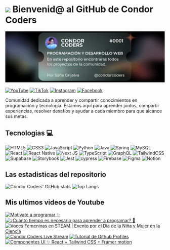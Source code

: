# <img src="https://media.giphy.com/media/lGhBlBMIN2XsEteTN3/giphy.gif" width="100"/> Bienvenid@ al GitHub de Condor Coders

![Banner de Condor Coders](banner-github-condor-coders.png)

[![YouTube](https://img.shields.io/badge/YouTube-%23FF0000.svg?style=for-the-badge&logo=YouTube&logoColor=white)](https://www.youtube.com/@condorcoders)
[![TikTok](https://img.shields.io/badge/TikTok-%23000000.svg?style=for-the-badge&logo=TikTok&logoColor=white)](https://www.tiktok.com/@condorcoders)
[![Instagram](https://img.shields.io/badge/Instagram-%23E4405F.svg?style=for-the-badge&logo=Instagram&logoColor=white)](https://www.instagram.com/condorcoders/)
[![Facebook](https://img.shields.io/badge/Facebook-%231877F2.svg?style=for-the-badge&logo=Facebook&logoColor=white)](https://www.facebook.com/condorcoders/)

Comunidad dedicada a aprender y compartir conocimientos en programación y tecnología. Estamos aquí para aprender juntos, compartir experiencias, resolver desafíos y ayudar a cada miembro para que alcance sus metas.

## Tecnologias 💻
![HTML5](https://img.shields.io/badge/html5-%23E34F26.svg?style=for-the-badge&logo=html5&logoColor=white)
![CSS3](https://img.shields.io/badge/css3-%231572B6.svg?style=for-the-badge&logo=css3&logoColor=white)
![JavaScript](https://img.shields.io/badge/javascript-%23323330.svg?style=for-the-badge&logo=javascript&logoColor=%23F7DF1E)
![Python](https://img.shields.io/badge/python-3670A0?style=for-the-badge&logo=python&logoColor=ffdd54)
![Java](https://img.shields.io/badge/java-%23ED8B00.svg?style=for-the-badge&logo=openjdk&logoColor=white)
![Spring](https://img.shields.io/badge/spring-%236DB33F.svg?style=for-the-badge&logo=spring&logoColor=white)
![MySQL](https://img.shields.io/badge/mysql-%2300f.svg?style=for-the-badge&logo=mysql&logoColor=white)
<br/>
![React](https://img.shields.io/badge/react-%2320232a.svg?style=for-the-badge&logo=react&logoColor=%2361DAFB)
![React Native](https://img.shields.io/badge/react_native-%2320232a.svg?style=for-the-badge&logo=react&logoColor=%2361DAFB)
![Next JS](https://img.shields.io/badge/Next-black?style=for-the-badge&logo=next.js&logoColor=white)
![TypeScript](https://img.shields.io/badge/typescript-%23007ACC.svg?style=for-the-badge&logo=typescript&logoColor=white)
![GraphQL](https://img.shields.io/badge/-GraphQL-E10098?style=for-the-badge&logo=graphql&logoColor=white)
![TailwindCSS](https://img.shields.io/badge/tailwindcss-%2338B2AC.svg?style=for-the-badge&logo=tailwind-css&logoColor=white)
<br/>
![Supabase](https://img.shields.io/badge/Supabase-3ECF8E?style=for-the-badge&logo=supabase&logoColor=white)
![Storybook](https://img.shields.io/badge/-Storybook-FF4785?style=for-the-badge&logo=storybook&logoColor=white)
![Jest](https://img.shields.io/badge/-jest-%23C21325?style=for-the-badge&logo=jest&logoColor=white)
![cypress](https://img.shields.io/badge/-cypress-%23E5E5E5?style=for-the-badge&logo=cypress&logoColor=058a5e)
![Firebase](https://img.shields.io/badge/Firebase-039BE5?style=for-the-badge&logo=Firebase&logoColor=white)
![Figma](https://img.shields.io/badge/figma-%23F24E1E.svg?style=for-the-badge&logo=figma&logoColor=white)
![Notion](https://img.shields.io/badge/Notion-%23000000.svg?style=for-the-badge&logo=notion&logoColor=white)

## Las estadisticas del repositorio
![Condor Coders' GitHub stats](https://github-readme-stats.vercel.app/api?username=condorcoders&show_icons=true&theme=dark) ![Top Langs](https://github-readme-stats.vercel.app/api/top-langs/?username=condorcoders&layout=compact&theme=dark)

## Mis ultimos videos de Youtube
<!-- BEGIN YOUTUBE-CARDS -->
[![Motívate a programar ✨](https://ytcards.demolab.com/?id=6UxNh_lhdQ8&title=Mot%C3%ADvate+a+programar+%E2%9C%A8&lang=en&timestamp=1706202009&background_color=%230d1117&title_color=%23ffffff&stats_color=%23dedede&max_title_lines=1&width=250&border_radius=5 "Motívate a programar ✨")](https://www.youtube.com/watch?v=6UxNh_lhdQ8)
[![¿Cuánto tiempo es necesario para aprender a programar? 🤔](https://ytcards.demolab.com/?id=uN5qk3d4LBQ&title=%C2%BFCu%C3%A1nto+tiempo+es+necesario+para+aprender+a+programar%3F+%F0%9F%A4%94&lang=en&timestamp=1705683646&background_color=%230d1117&title_color=%23ffffff&stats_color=%23dedede&max_title_lines=1&width=250&border_radius=5 "¿Cuánto tiempo es necesario para aprender a programar? 🤔")](https://www.youtube.com/watch?v=uN5qk3d4LBQ)
[![Voces Femeninas en STEAM |  Evento por el Día de la Niña y Mujer en la Ciencia](https://ytcards.demolab.com/?id=6lEdeamp-J8&title=Voces+Femeninas+en+STEAM+%7C++Evento+por+el+D%C3%ADa+de+la+Ni%C3%B1a+y+Mujer+en+la+Ciencia&lang=en&timestamp=1705672080&background_color=%230d1117&title_color=%23ffffff&stats_color=%23dedede&max_title_lines=1&width=250&border_radius=5 "Voces Femeninas en STEAM |  Evento por el Día de la Niña y Mujer en la Ciencia")](https://www.youtube.com/watch?v=6lEdeamp-J8)
[![Condor Coders Live Stream](https://ytcards.demolab.com/?id=QxKOqsGDA9g&title=Condor+Coders+Live+Stream&lang=en&timestamp=1705671669&background_color=%230d1117&title_color=%23ffffff&stats_color=%23dedede&max_title_lines=1&width=250&border_radius=5 "Condor Coders Live Stream")](https://www.youtube.com/watch?v=QxKOqsGDA9g)
[![Tutorial de Github Profiles](https://ytcards.demolab.com/?id=btlEy8nGOrY&title=Tutorial+de+Github+Profiles&lang=en&timestamp=1705597207&background_color=%230d1117&title_color=%23ffffff&stats_color=%23dedede&max_title_lines=1&width=250&border_radius=5 "Tutorial de Github Profiles")](https://www.youtube.com/watch?v=btlEy8nGOrY)
[![Componentes UI ✨ React + Tailwind CSS + Framer motion](https://ytcards.demolab.com/?id=-HPB_xsdtlI&title=Componentes+UI+%E2%9C%A8+React+%2B+Tailwind+CSS+%2B+Framer+motion&lang=en&timestamp=1705597200&background_color=%230d1117&title_color=%23ffffff&stats_color=%23dedede&max_title_lines=1&width=250&border_radius=5 "Componentes UI ✨ React + Tailwind CSS + Framer motion")](https://www.youtube.com/watch?v=-HPB_xsdtlI)
<!-- END YOUTUBE-CARDS -->
